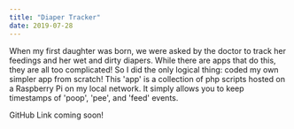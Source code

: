 ```yaml
---
title: "Diaper Tracker"
date: 2019-07-28
---
```


When my first daughter was born, we were asked by the doctor to track her feedings and her wet and dirty diapers.  While there are apps that do this, they are all too complicated!  So I did the only logical thing: coded my own simpler app from scratch!  This 'app' is a collection of php scripts hosted on a Raspberry Pi on my local network.  It simply allows you to keep timestamps of 'poop', 'pee', and 'feed' events.

GitHub Link coming soon!